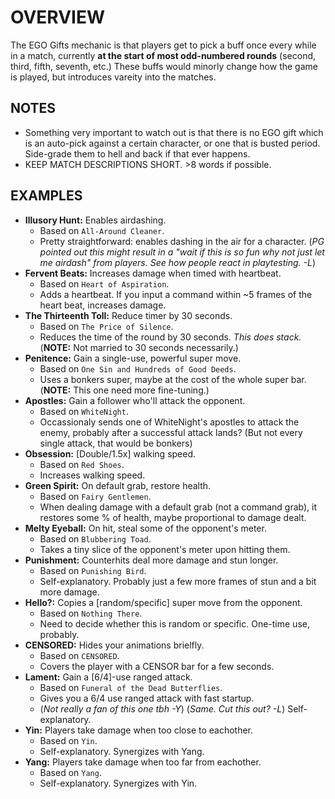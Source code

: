 
# OVERVIEW

The EGO Gifts mechanic is that players get to pick a buff once every while in a match, currently **at the start of most odd-numbered rounds** (second, third, fifth, seventh, etc.) These buffs would minorly change how the game is played, but introduces vareity into the matches. 

## NOTES
- Something very important to watch out is that there is no EGO gift which is an auto-pick against a certain character, or one that is busted period. Side-grade them to hell and back if that ever happens.
- KEEP MATCH DESCRIPTIONS SHORT. >8 words if possible.

## EXAMPLES

- **Illusory Hunt:** Enables airdashing.
  - Based on `All-Around Cleaner`.
  - Pretty straightforward: enables dashing in the air for a character.
  (*PG pointed out this might result in a "wait if this is so fun why not just let me airdash" from players. See how people react in playtesting. -L*)
- **Fervent Beats:** Increases damage when timed with heartbeat.
  - Based on `Heart of Aspiration`.
  - Adds a heartbeat. If you input a command within ~5 frames of the heart beat, increases damage.
- **The Thirteenth Toll:** Reduce timer by 30 seconds.
  - Based on `The Price of Silence`.
  - Reduces the time of the round by 30 seconds. *This does stack.* (**NOTE:** Not married to 30 seconds necessarily.)
- **Penitence:** Gain a single-use, powerful super move.
  - Based on `One Sin and Hundreds of Good Deeds`.
  - Uses a bonkers super, maybe at the cost of the whole super bar. (**NOTE:** This one need more fine-tuning.)
- **Apostles:** Gain a follower who'll attack the opponent.
  - Based on `WhiteNight`.
  - Occassionaly sends one of WhiteNight's apostles to attack the enemy, probably after a successful attack lands? (But not every single attack, that would be bonkers)
- **Obsession:** [Double/1.5x] walking speed.
  - Based on `Red Shoes`.
  - Increases walking speed.
- **Green Spirit:** On default grab, restore health.
  - Based on `Fairy Gentlemen`.
  - When dealing damage with a default grab (not a command grab), it restores some % of health, maybe proportional to damage dealt.
- **Melty Eyeball:** On hit, steal some of the opponent's meter.
  - Based on `Blubbering Toad`.
  - Takes a tiny slice of the opponent's meter upon hitting them.
- **Punishment:** Counterhits deal more damage and stun longer.
  - Based on `Punishing Bird`.
  - Self-explanatory. Probably just a few more frames of stun and a bit more damage.
- **Hello?:** Copies a [random/specific] super move from the opponent.
  - Based on `Nothing There`.
  - Need to decide whether this is random or specific. One-time use, probably.
- **CENSORED:** Hides your animations brielfly.
  - Based on `CENSORED`.
  - Covers the player with a CENSOR bar for a few seconds.
- **Lament:** Gain a [6/4]-use ranged attack.
  - Based on `Funeral of the Dead Butterflies`.
  - Gives you a 6/4 use ranged attack with fast startup.
  - (*Not really a fan of this one tbh -Y*) (*Same. Cut this out? -L*) Self-explanatory.
- **Yin:** Players take damage when too close to eachother.
  - Based on `Yin`.
  - Self-explanatory. Synergizes with Yang.
- **Yang:** Players take damage when too far from eachother.
  - Based on `Yang`.
  - Self-explanatory. Synergizes with Yin.
